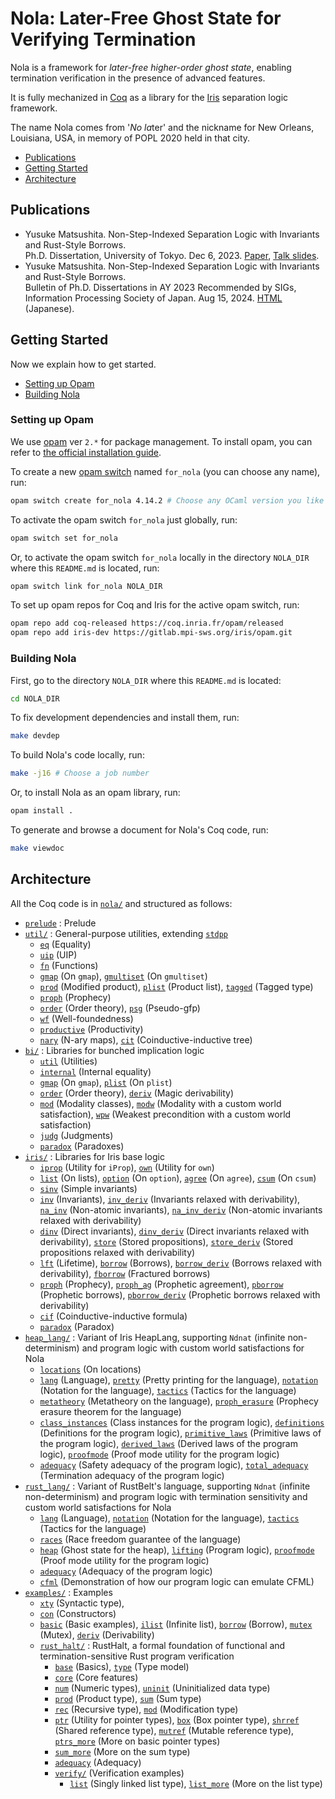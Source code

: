 # Nola: Later-Free Ghost State for Verifying Termination

Nola is a framework for _later-free higher-order ghost state_, enabling
termination verification in the presence of advanced features.

It is fully mechanized in [Coq](https://coq.inria.fr/) as a library for the
[Iris](https://iris-project.org/) separation logic framework.

The name Nola comes from '_No_ *la*ter' and the nickname for New Orleans,
Louisiana, USA, in memory of POPL 2020 held in that city.

- [Publications](#publications)
- [Getting Started](#getting-started)
- [Architecture](#architecture)

## Publications

- Yusuke Matsushita. Non-Step-Indexed Separation Logic with Invariants and
    Rust-Style Borrows. \
  Ph.D. Dissertation, University of Tokyo. Dec 6, 2023.
    [Paper](https://shiatsumat.github.io/papers/phd-thesis.pdf),
    [Talk slides](https://shiatsumat.github.io/talks/phd-thesis-talk.pdf).
- Yusuke Matsushita. Non-Step-Indexed Separation Logic with Invariants and
    Rust-Style Borrows. \
  Bulletin of Ph.D. Dissertations in AY 2023 Recommended by SIGs, Information
    Processing Society of Japan. Aug 15, 2024.
    [HTML](https://note.com/ipsj/n/nc0ae275045eb) (Japanese).

## Getting Started

Now we explain how to get started.

- [Setting up Opam](#setting-up-opam)
- [Building Nola](#building-nola)

### Setting up Opam

We use [opam](https://opam.ocaml.org/) ver `2.*` for package management. To
install opam, you can refer to
[the official installation guide](https://opam.ocaml.org/doc/Install.html).

To create a new [opam switch](https://opam.ocaml.org/doc/man/opam-switch.html)
named `for_nola` (you can choose any name), run:
```bash
opam switch create for_nola 4.14.2 # Choose any OCaml version you like
```
To activate the opam switch `for_nola` just globally, run:
```bash
opam switch set for_nola
```
Or, to activate the opam switch `for_nola` locally in the directory `NOLA_DIR`
where this `README.md` is located, run:
```bash
opam switch link for_nola NOLA_DIR
```

To set up opam repos for Coq and Iris for the active opam switch, run:
```bash
opam repo add coq-released https://coq.inria.fr/opam/released
opam repo add iris-dev https://gitlab.mpi-sws.org/iris/opam.git
```

### Building Nola

First, go to the directory `NOLA_DIR` where this `README.md` is located:
```bash
cd NOLA_DIR
```

To fix development dependencies and install them, run:
```bash
make devdep
```

To build Nola's code locally, run:
```bash
make -j16 # Choose a job number
```
Or, to install Nola as an opam library, run:
```bash
opam install .
```

To generate and browse a document for Nola's Coq code, run:
```bash
make viewdoc
```

## Architecture

All the Coq code is in [`nola/`](nola/) and structured as follows:
- [`prelude`](nola/prelude.v) : Prelude
- [`util/`](nola/util/) : General-purpose utilities, extending
  [`stdpp`](https://gitlab.mpi-sws.org/iris/stdpp)
  + [`eq`](nola/util/eq.v) (Equality)
  + [`uip`](nola/util/uip.v) (UIP)
  + [`fn`](nola/util/fn.v) (Functions)
  + [`gmap`](nola/util/gmap.v) (On `gmap`),
    [`gmultiset`](nola/util/gmultiset.v) (On `gmultiset`)
  + [`prod`](nola/util/prod.v) (Modified product),
    [`plist`](nola/util/plist.v) (Product list),
    [`tagged`](nola/util/tagged.v) (Tagged type)
  + [`proph`](nola/util/proph.v) (Prophecy)
  + [`order`](nola/util/order.v) (Order theory),
    [`psg`](nola/util/psg.v) (Pseudo-gfp)
  + [`wf`](nola/util/wf.v) (Well-foundedness)
  + [`productive`](nola/util/productive.v) (Productivity)
  + [`nary`](nola/util/nary.v) (N-ary maps),
    [`cit`](nola/util/cit.v) (Coinductive-inductive tree)
- [`bi/`](nola/bi/) : Libraries for bunched implication logic
  + [`util`](nola/bi/util.v) (Utilities)
  + [`internal`](nola/bi/internal.v) (Internal equality)
  + [`gmap`](nola/bi/gmap.v) (On `gmap`),
    [`plist`](nola/bi/plist.v) (On `plist`)
  + [`order`](nola/bi/order.v) (Order theory),
    [`deriv`](nola/bi/deriv.v) (Magic derivability)
  + [`mod`](nola/bi/mod.v) (Modality classes),
    [`modw`](nola/bi/modw.v) (Modality with a custom world satisfaction),
    [`wpw`](nola/bi/wpw.v) (Weakest precondition with a custom world
      satisfaction)
  + [`judg`](nola/bi/judg.v) (Judgments)
  + [`paradox`](nola/bi/paradox.v) (Paradoxes)
- [`iris/`](nola/iris/) : Libraries for Iris base logic
  + [`iprop`](nola/iris/iprop.v) (Utility for `iProp`),
    [`own`](nola/iris/own.v) (Utility for `own`)
  + [`list`](nol/iris/list.v) (On lists),
    [`option`](nola/iris/option.v) (On `option`),
    [`agree`](nola/iris/agree.v) (On `agree`),
    [`csum`](nola/iris/csum.v) (On `csum`)
  + [`sinv`](nola/iris/sinv.v) (Simple invariants)
  + [`inv`](nola/iris/inv.v) (Invariants),
    [`inv_deriv`](nola/iris/inv_deriv.v) (Invariants relaxed with derivability),
    [`na_inv`](nola/iris/na_inv.v) (Non-atomic invariants),
    [`na_inv_deriv`](nola/iris/na_inv_deriv.v) (Non-atomic invariants relaxed
      with derivability)
  + [`dinv`](nola/iris/dinv.v) (Direct invariants),
    [`dinv_deriv`](nola/iris/dinv_deriv.v) (Direct invariants relaxed with
      derivability),
    [`store`](nola/iris/store.v) (Stored propositions),
    [`store_deriv`](nola/iris/store_deriv.v) (Stored propositions relaxed with
      derivability)
  + [`lft`](nola/iris/lft.v) (Lifetime),
    [`borrow`](nola/iris/borrow.v) (Borrows),
    [`borrow_deriv`](nola/iris/borrow_deriv.v) (Borrows relaxed with
      derivability),
    [`fborrow`](nola/iris/fborrow.v) (Fractured borrows)
  + [`proph`](nola/iris/proph.v) (Prophecy),
    [`proph_ag`](nola/iris/proph_ag.v) (Prophetic agreement),
    [`pborrow`](nola/iris/pborrow.v) (Prophetic borrows),
    [`pborrow_deriv`](nola/iris/pborrow_deriv.v) (Prophetic borrows relaxed with
      derivability)
  + [`cif`](nola/iris/cif.v) (Coinductive-inductive formula)
  + [`paradox`](nola/iris/paradox.v) (Paradox)
- [`heap_lang/`](nola/heap_lang/) : Variant of Iris HeapLang, supporting `Ndnat`
    (infinite non-determinism) and program logic with custom world satisfactions
    for Nola
  + [`locations`](nola/heap_lang/locations.v) (On locations)
  + [`lang`](nola/heap_lang/lang.v) (Language),
    [`pretty`](nola/heap_lang/pretty.v) (Pretty printing for the language),
    [`notation`](nola/heap_lang/notation.v) (Notation for the language),
    [`tactics`](nola/heap_lang/tactics.v) (Tactics for the language)
  + [`metatheory`](nola/heap_lang/metatheory.v) (Metatheory on the language),
    [`proph_erasure`](nola/heap_lang/proph_erasure.v) (Prophecy erasure theorem
      for the language)
  + [`class_instances`](nola/heap_lang/class_instances.v) (Class instances for
      the program logic),
    [`definitions`](nola/heap_lang/definitions.v) (Definitions for the program
      logic),
    [`primitive_laws`](nola/heap_lang/primitive_laws.v) (Primitive laws of the
      program logic),
    [`derived_laws`](nola/heap_lang/derived_laws.v) (Derived laws of the program
      logic),
    [`proofmode`](nola/heap_lang/proofmode.v) (Proof mode utility for the
      program logic)
  + [`adequacy`](nola/heap_lang/adequacy.v) (Safety adequacy of the program
      logic),
    [`total_adequacy`](nola/heap_lang/total_adequacy.v) (Termination adequacy of
      the program logic)
- [`rust_lang/`](nola/rust_lang/) : Variant of RustBelt's language, supporting
    `Ndnat` (infinite non-determinism) and program logic with termination
    sensitivity and custom world satisfactions for Nola
  + [`lang`](nola/rust_lang/lang.v) (Language),
    [`notation`](nola/rust_lang/notation.v) (Notation for the language),
    [`tactics`](nola/rust_lang/tactics.v) (Tactics for the language)
  + [`races`](nola/rust_lang/races.v) (Race freedom guarantee of the language)
  + [`heap`](nola/rust_lang/heap.v) (Ghost state for the heap),
    [`lifting`](nola/rust_lang/lifting.v) (Program logic),
    [`proofmode`](nola/rust_lang/proofmode.v) (Proof mode utility for the
      program logic)
  + [`adequacy`](nola/rust_lang/adequacy.v) (Adequacy of the program logic)
  + [`cfml`](nola/rust_lang/cfml.v) (Demonstration of how our program logic can
      emulate CFML)
- [`examples/`](nola/examples/) : Examples
  + [`xty`](nola/examples/xty.v) (Syntactic type),
  + [`con`](nola/examples/con.v) (Constructors)
  + [`basic`](nola/examples/basic.v) (Basic examples),
    [`ilist`](nola/examples/ilist.v) (Infinite list),
    [`borrow`](nola/examples/borrow.v) (Borrow),
    [`mutex`](nola/examples/mutex.v) (Mutex),
    [`deriv`](nola/examples/deriv.v) (Derivability)
  + [`rust_halt/`](nola/examples/rust_halt/) : RustHalt, a formal foundation of
      functional and termination-sensitive Rust program verification
    * [`base`](nola/examples/rust_halt/base.v) (Basics),
      [`type`](nola/examples/rust_halt/type.v) (Type model)
    * [`core`](nola/examples/rust_halt/core.v) (Core features)
    * [`num`](nola/examples/rust_halt/num.v) (Numeric types),
      [`uninit`](nola/examples/rust_halt/uninit.v) (Uninitialized data type)
    * [`prod`](nola/examples/rust_halt/prod.v) (Product type),
      [`sum`](nola/examples/rust_halt/sum.v) (Sum type)
    * [`rec`](nola/examples/rust_halt/rec.v) (Recursive type),
      [`mod`](nola/examples/rust_halt/mod.v) (Modification type)
    * [`ptr`](nola/examples/rust_halt/ptr.v) (Utility for pointer types),
      [`box`](nola/examples/rust_halt/box.v) (Box pointer type),
      [`shrref`](nola/examples/rust_halt/shrref.v) (Shared reference type),
      [`mutref`](nola/examples/rust_halt/mutref.v) (Mutable reference type),
      [`ptrs_more`](nola/examples/rust_halt/ptrs_more.v) (More on basic pointer
        types)
    * [`sum_more`](nola/examples/rust_halt/sum_more.v) (More on the sum type)
    * [`adequacy`](nola/examples/rust_halt/adequacy.v) (Adequacy)
    * [`verify/`](nola/examples/rust_halt/verify/) (Verification examples)
      - [`list`](nola/examples/rust_halt/verify/list.v) (Singly linked list
          type),
        [`list_more`](nola/examples/rust_halt/verify/list.v) (More on the list
          type)
